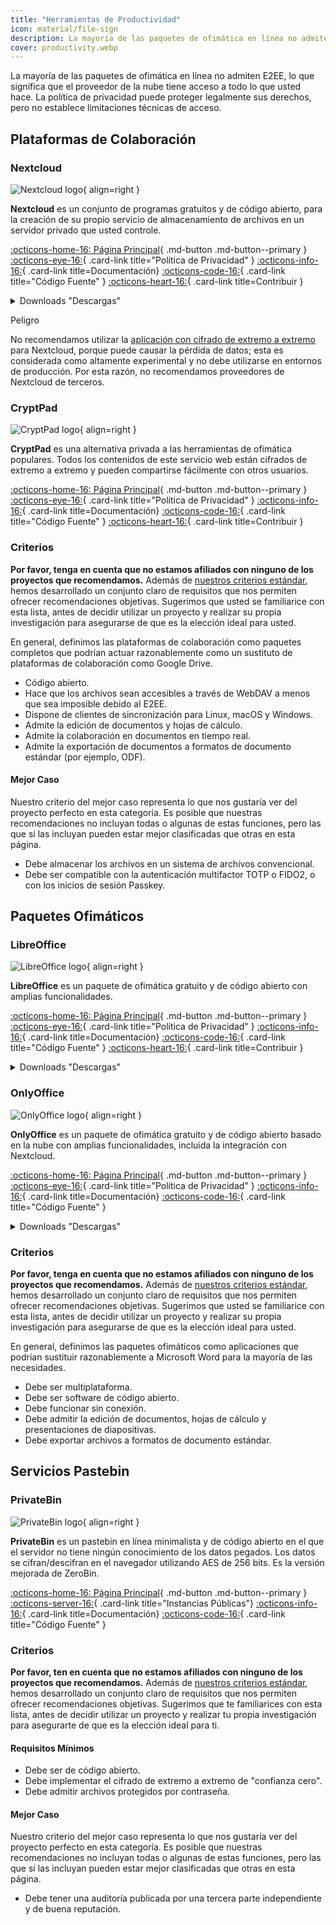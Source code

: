 ```yaml
---
title: "Herramientas de Productividad"
icon: material/file-sign
description: La mayoría de las paquetes de ofimática en línea no admiten E2EE, lo que significa que el proveedor de la nube tiene acceso a todo lo que usted hace.
cover: productivity.webp
---
```


La mayoría de las paquetes de ofimática en línea no admiten E2EE, lo que significa que el proveedor de la nube tiene acceso a todo lo que usted hace. La política de privacidad puede proteger legalmente sus derechos, pero no establece limitaciones técnicas de acceso.

## Plataformas de Colaboración

### Nextcloud

<div class="admonition recommendation" markdown>

![Nextcloud logo](assets/img/productivity/nextcloud.svg){ align=right }

**Nextcloud** es un conjunto de programas gratuitos y de código abierto, para la creación de su propio servicio de almacenamiento de archivos en un servidor privado que usted controle.

[:octicons-home-16: Página Principal](https://nextcloud.com){ .md-button .md-button--primary }
[:octicons-eye-16:](https://nextcloud.com/privacy){ .card-link title="Política de Privacidad" }
[:octicons-info-16:](https://nextcloud.com/support){ .card-link title=Documentación}
[:octicons-code-16:](https://github.com/nextcloud){ .card-link title="Código Fuente" }
[:octicons-heart-16:](https://nextcloud.com/contribute){ .card-link title=Contribuir }

<details class="downloads" markdown>
<summary>Downloads "Descargas"</summary>

- [:simple-googleplay: Google Play](https://play.google.com/store/apps/details?id=com.nextcloud.client)
- [:simple-appstore: App Store](https://apps.apple.com/app/id1125420102)
- [:simple-github: GitHub](https://github.com/nextcloud/android/releases)
- [:simple-windows11: Windows](https://nextcloud.com/install/#install-clients)
- [:simple-apple: macOS](https://nextcloud.com/install/#install-clients)
- [:simple-linux: Linux](https://nextcloud.com/install/#install-clients)

</details>

</div>

<div class="admonition danger" markdown>
<p class="admonition-title">Peligro</p>

No recomendamos utilizar la [aplicación con cifrado de extremo a extremo](https://apps.nextcloud.com/apps/end_to_end_encryption) para Nextcloud, porque puede causar la pérdida de datos; esta es considerada como altamente experimental y no debe utilizarse en entornos de producción. Por esta razón, no recomendamos proveedores de Nextcloud de terceros.

</div>

### CryptPad

<div class="admonition recommendation" markdown>

![CryptPad logo](assets/img/productivity/cryptpad.svg){ align=right }

**CryptPad** es una alternativa privada a las herramientas de ofimática populares. Todos los contenidos de este servicio web están cifrados de extremo a extremo y pueden compartirse fácilmente con otros usuarios.

[:octicons-home-16: Página Principal](https://cryptpad.fr){ .md-button .md-button--primary }
[:octicons-eye-16:](https://cryptpad.fr/pad/#/2/pad/view/GcNjAWmK6YDB3EO2IipRZ0fUe89j43Ryqeb4fjkjehE){ .card-link title="Política de Privacidad" }
[:octicons-info-16:](https://docs.cryptpad.fr){ .card-link title=Documentación}
[:octicons-code-16:](https://github.com/xwiki-labs/cryptpad){ .card-link title="Código Fuente" }
[:octicons-heart-16:](https://opencollective.com/cryptpad){ .card-link title=Contribuir }

</details>

</div>

### Criterios

**Por favor, tenga en cuenta que no estamos afiliados con ninguno de los proyectos que recomendamos.** Además de [nuestros criterios estándar](about/criteria.md), hemos desarrollado un conjunto claro de requisitos que nos permiten ofrecer recomendaciones objetivas. Sugerimos que usted se familiarice con esta lista, antes de decidir utilizar un proyecto y realizar su propia investigación para asegurarse de que es la elección ideal para usted.

En general, definimos las plataformas de colaboración como paquetes completos que podrían actuar razonablemente como un sustituto de plataformas de colaboración como Google Drive.

- Código abierto.
- Hace que los archivos sean accesibles a través de WebDAV a menos que sea imposible debido al E2EE.
- Dispone de clientes de sincronización para Linux, macOS y Windows.
- Admite la edición de documentos y hojas de cálculo.
- Admite la colaboración en documentos en tiempo real.
- Admite la exportación de documentos a formatos de documento estándar (por ejemplo, ODF).

#### Mejor Caso

Nuestro criterio del mejor caso representa lo que nos gustaría ver del proyecto perfecto en esta categoría. Es posible que nuestras recomendaciones no incluyan todas o algunas de estas funciones, pero las que sí las incluyan pueden estar mejor clasificadas que otras en esta página.

- Debe almacenar los archivos en un sistema de archivos convencional.
- Debe ser compatible con la autenticación multifactor TOTP o FIDO2, o con los inicios de sesión Passkey.

## Paquetes Ofimáticos

### LibreOffice

<div class="admonition recommendation" markdown>

![LibreOffice logo](assets/img/productivity/libreoffice.svg){ align=right }

**LibreOffice** es un paquete de ofimática gratuito y de código abierto con amplias funcionalidades.

[:octicons-home-16: Página Principal](https://libreoffice.org){ .md-button .md-button--primary }
[:octicons-eye-16:](https://libreoffice.org/about-us/privacy/privacy-policy-en){ .card-link title="Política de Privacidad" }
[:octicons-info-16:](https://documentation.libreoffice.org/en/english-documentation){ .card-link title=Documentación}
[:octicons-code-16:](https://libreoffice.org/about-us/source-code){ .card-link title="Código Fuente" }
[:octicons-heart-16:](https://libreoffice.org/donate){ .card-link title=Contribuir }

<details class="downloads" markdown>
<summary>Downloads "Descargas"</summary>

- [:simple-googleplay: Google Play](https://libreoffice.org/download/android-and-ios)
- [:simple-appstore: App Store](https://libreoffice.org/download/android-and-ios)
- [:simple-windows11: Windows](https://libreoffice.org/download/download)
- [:simple-apple: macOS](https://libreoffice.org/download/download)
- [:simple-linux: Linux](https://libreoffice.org/download/download)
- [:simple-flathub: Flathub](https://flathub.org/apps/details/org.libreoffice.LibreOffice)

</details>

</div>

### OnlyOffice

<div class="admonition recommendation" markdown>

![OnlyOffice logo](assets/img/productivity/onlyoffice.svg){ align=right }

**OnlyOffice** es un paquete de ofimática gratuito y de código abierto basado en la nube con amplias funcionalidades, incluida la integración con Nextcloud.

[:octicons-home-16: Página Principal](https://onlyoffice.com){ .md-button .md-button--primary }
[:octicons-eye-16:](https://help.onlyoffice.com/products/files/doceditor.aspx?fileid=5048502&doc=SXhWMEVzSEYxNlVVaXJJeUVtS0kyYk14YWdXTEFUQmRWL250NllHNUFGbz0_IjUwNDg1MDIi0){ .card-link title="Política de Privacidad" }
[:octicons-info-16:](https://helpcenter.onlyoffice.com/userguides.aspx){ .card-link title=Documentación}
[:octicons-code-16:](https://github.com/ONLYOFFICE){ .card-link title="Código Fuente" }

<details class="downloads" markdown>
<summary>Downloads "Descargas"</summary>

- [:simple-googleplay: Google Play](https://play.google.com/store/apps/details?id=com.onlyoffice.documents)
- [:simple-appstore: App Store](https://apps.apple.com/app/id944896972)
- [:simple-windows11: Windows](https://onlyoffice.com/download-desktop.aspx)
- [:simple-apple: macOS](https://onlyoffice.com/download-desktop.aspx)
- [:simple-linux: Linux](https://onlyoffice.com/download-desktop.aspx)
- [:simple-flathub: Flathub](https://flathub.org/apps/details/org.onlyoffice.desktopeditors)

</details>

</div>

### Criterios

**Por favor, tenga en cuenta que no estamos afiliados con ninguno de los proyectos que recomendamos.** Además de [nuestros criterios estándar](about/criteria.md), hemos desarrollado un conjunto claro de requisitos que nos permiten ofrecer recomendaciones objetivas. Sugerimos que usted se familiarice con esta lista, antes de decidir utilizar un proyecto y realizar su propia investigación para asegurarse de que es la elección ideal para usted.

En general, definimos las paquetes ofimáticos como aplicaciones que podrían sustituir razonablemente a Microsoft Word para la mayoría de las necesidades.

- Debe ser multiplataforma.
- Debe ser software de código abierto.
- Debe funcionar sin conexión.
- Debe admitir la edición de documentos, hojas de cálculo y presentaciones de diapositivas.
- Debe exportar archivos a formatos de documento estándar.

## Servicios Pastebin

### PrivateBin

<div class="admonition recommendation" markdown>

![PrivateBin logo](assets/img/productivity/privatebin.svg){ align=right }

**PrivateBin** es un pastebin en línea minimalista y de código abierto en el que el servidor no tiene ningún conocimiento de los datos pegados. Los datos se cifran/descifran en el navegador utilizando AES de 256 bits. Es la versión mejorada de ZeroBin.

[:octicons-home-16: Página Principal](https://privatebin.info){ .md-button .md-button--primary }
[:octicons-server-16:](https://privatebin.info/directory){ .card-link title="Instancias Públicas"}
[:octicons-info-16:](https://github.com/PrivateBin/PrivateBin/wiki/FAQ){ .card-link title=Documentación}
[:octicons-code-16:](https://github.com/PrivateBin/PrivateBin){ .card-link title="Código Fuente" }

</details>

</div>

### Criterios

**Por favor, ten en cuenta que no estamos afiliados con ninguno de los proyectos que recomendamos.** Además de [nuestros criterios estándar](about/criteria.md), hemos desarrollado un conjunto claro de requisitos que nos permiten ofrecer recomendaciones objetivas. Sugerimos que te familiarices con esta lista, antes de decidir utilizar un proyecto y realizar tu propia investigación para asegurarte de que es la elección ideal para ti.

#### Requisitos Mínimos

- Debe ser de código abierto.
- Debe implementar el cifrado de extremo a extremo de "confianza cero".
- Debe admitir archivos protegidos por contraseña.

#### Mejor Caso

Nuestro criterio del mejor caso representa lo que nos gustaría ver del proyecto perfecto en esta categoría. Es posible que nuestras recomendaciones no incluyan todas o algunas de estas funciones, pero las que sí las incluyan pueden estar mejor clasificadas que otras en esta página.

- Debe tener una auditoría publicada por una tercera parte independiente y de buena reputación.
